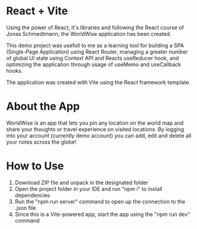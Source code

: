 # React + Vite

Using the power of React, it's libraries and following the React course of Jonas Schmedtmann, the WorldWise application has been created.

This demo project was usefull to me as a learning tool for building a SPA (Single-Page Application) using React Router, managing a greater number of global UI state using Context API and Reacts useReducer hook, and optimizing the application through usage of useMemo and useCallback hooks.

The application was created with Vite using the React framework template.

# About the App

WorldWise is an app that lets you pin any location on the world map and share your thoughts or travel experience on visited locations. By logging into your account (currently demo account) you can add, edit and delete all your notes across the globe!

# How to Use

1. Download ZIP file and unpack in the designated folder
2. Open the project folder in your IDE and run "npm i" to install dependencies
3. Run the "npm run server" command to open up the connection to the .json file
4. Since this is a Vite-powered app, start the app using the "npm run dev" command
